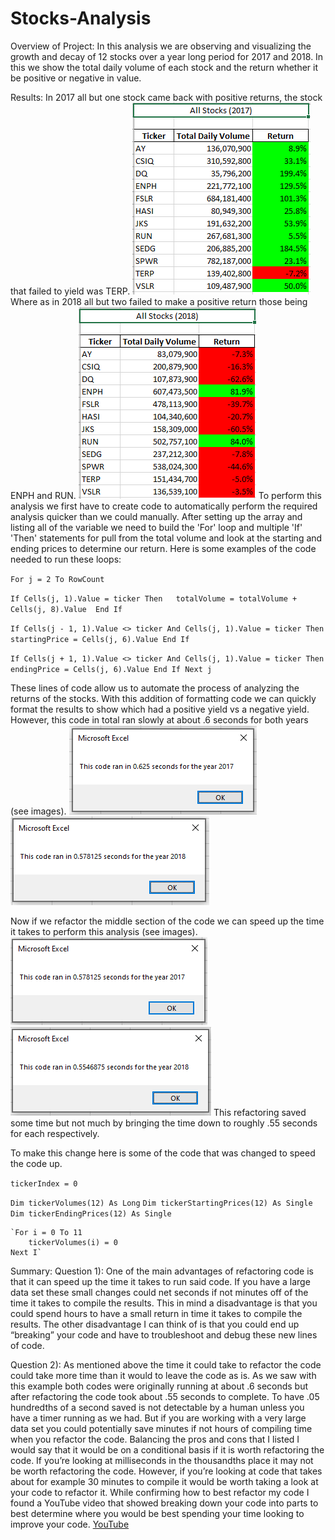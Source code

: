 # Stocks-Analysis
Overview of Project:
	In this analysis we are observing and visualizing the growth and decay of 12 stocks over a year long period for 2017 and 2018.  In this we show the total daily volume of each stock and the return whether it be positive or negative in value.


Results:
	In 2017 all but one stock came back with positive returns, the stock that failed to yield was TERP. ![This is an image](https://github.com/BMoreland20/Stocks-Analysis/blob/main/Resources/VBA_Challenge_2017_Results.png)  Where as in 2018 all but two failed to make a positive return those being ENPH and RUN. ![This is an image](https://github.com/BMoreland20/Stocks-Analysis/blob/main/Resources/VBA_Challenge_2018_Results.png)  To perform this analysis we first have to create code to automatically perform the required analysis quicker than we could manually.  After setting up the array and listing all of the variable we need to build the 'For' loop and multiple 'If' 'Then' statements for pull from the total volume and look at the starting and ending prices to determine our return.  Here is some examples of the code needed to run these loops:
  
`For j = 2 To RowCount`

`If Cells(j, 1).Value = ticker Then  
totalVolume = totalVolume + Cells(j, 8).Value 
End If`

`If Cells(j - 1, 1).Value <> ticker And Cells(j, 1).Value = ticker Then 
startingPrice = Cells(j, 6).Value
End If`

`If Cells(j + 1, 1).Value <> ticker And Cells(j, 1).Value = ticker Then
 	endingPrice = Cells(j, 6).Value
End If
Next j`  

These lines of code allow us to automate the process of analyzing the returns of the stocks.  With this addition of formatting code we can quickly format the results to show which had a positive yield vs a negative yield.  However, this code in total ran slowly at about .6 seconds for both years (see images). ![This is an image](https://github.com/BMoreland20/Stocks-Analysis/blob/main/Resources/VBA_Challenge_2017_Original.png) 
![This is an image](https://github.com/BMoreland20/Stocks-Analysis/blob/main/Resources/VBA_Challenge_2018_Original.png)

Now if we refactor the middle section of the code we can speed up the time it takes to perform this analysis (see images). ![This is an image](https://github.com/BMoreland20/Stocks-Analysis/blob/main/Resources/VBA_Challenge_2017.png) 
![This is an image](https://github.com/BMoreland20/Stocks-Analysis/blob/main/Resources/VBA_Challenge_2018.png)
This refactoring saved some time but not much by bringing the time down to roughly .55 seconds for each respectively.

To make this change here is some of the code that was changed to speed the code up.

`tickerIndex = 0`

`Dim tickerVolumes(12) As Long`
`Dim tickerStartingPrices(12) As Single`
`Dim tickerEndingPrices(12) As Single`
    
    `For i = 0 To 11
        tickerVolumes(i) = 0
    Next I`


Summary:
	Question 1): One of the main advantages of refactoring code is that it can speed up the time it takes to run said code.  If you have a large data set these small changes could net seconds if not minutes off of the time it takes to compile the results.  This in mind a disadvantage is that you could spend hours to have a small return in time it takes to compile the results.  The other disadvantage I can think of is that you could end up “breaking” your code and have to troubleshoot and debug these new lines of code.
	
Question 2): As mentioned above the time it could take to refactor the code could take more time than it would to leave the code as is.  As we saw with this example both codes were originally running at about .6 seconds but after refactoring the code took about .55 seconds to complete.  To have .05 hundredths of a second saved is not detectable by a human unless you have a timer running as we had.
But if you are working with a very large data set you could potentially save minutes if not hours of compiling time when you refactor the code.
Balancing the pros and cons that I listed I would say that it would be on a conditional basis if it is worth refactoring the code.  If you’re looking at milliseconds in the thousandths place it may not be worth refactoring the code.  However, if you’re looking at code that takes about for example 30 minutes to compile it would be worth taking a look at your code to refactor it.
While confirming how to best refactor my code I found a YouTube video that showed breaking down your code into parts to best determine where you would be best spending your time looking to improve your code.   [YouTube](https://www.youtube.com/watch?v=RNqd89K_bbU&ab_channel=ExcelMacroMastery)
